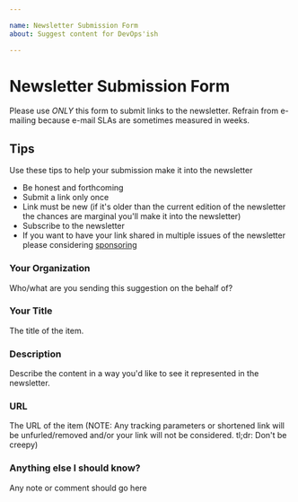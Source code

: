 ```yaml
---

name: Newsletter Submission Form
about: Suggest content for DevOps'ish

---
```


# Newsletter Submission Form

Please use *ONLY* this form to submit links to the newsletter. 
Refrain from e-mailing because e-mail SLAs are sometimes measured in weeks.

## Tips

Use these tips to help your submission make it into the newsletter

* Be honest and forthcoming
* Submit a link only once
* Link must be new (if it's older than the current edition of the newsletter the chances are marginal you'll make it into the newsletter)
* Subscribe to the newsletter
* If you want to have your link shared in multiple issues of the newsletter please considering [sponsoring](https://devopsish.com/sponsor/)

### Your Organization

Who/what are you sending this suggestion on the behalf of?

### Your Title

The title of the item.

### Description

Describe the content in a way you'd like to see it represented in the newsletter.

### URL

The URL of the item (NOTE: Any tracking parameters or shortened link will be unfurled/removed and/or your link will not be considered. tl;dr: Don't be creepy)

### Anything else I should know?

Any note or comment should go here
